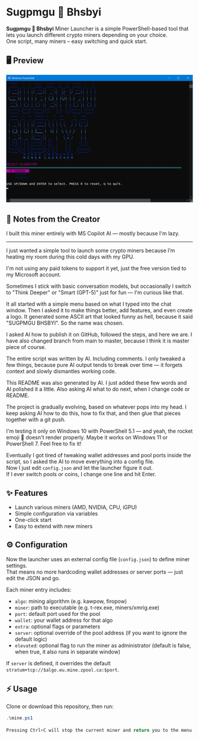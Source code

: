 # Sugpmgu 🚀 Bhsbyi

**Sugpmgu 🚀 Bhsbyi** Miner Launcher is a simple PowerShell-based tool that lets you launch different crypto miners depending on your choice.  
One script, many miners – easy switching and quick start. 

## 🖥️ Preview

![Screenshot](scr/v4.png)


## 🧠 Notes from the Creator

I built this miner entirely with MS Copilot AI — mostly because I'm lazy. 

---

I just wanted a simple tool to launch some crypto miners because I’m heating my room during this cold days with my GPU.

I'm not using any paid tokens to support it yet, just the free version tied to my Microsoft account.

Sometimes I stick with basic conversation models, but occasionally I switch to "Think Deeper" or "Smart (GPT-5)" just for fun — I'm curious like that.

It all started with a simple menu based on what I typed into the chat window. Then I asked it to make things better, add features, and even create a logo. It generated some ASCII art that looked funny as hell, because it said "SUGPMGU BHSBYI". So the name was chosen.

I asked AI how to publish it on GitHub, followed the steps, and here we are. I have also changed branch from main to master, because I think it is master piece of course.

The entire script was written by AI. Including comments. I only tweaked a few things, because pure AI output tends to break over time — it forgets context and slowly dismantles working code.

This README was also generated by AI. I just added these few words and AI polished it a little. Also asking AI what to do next, when I change code or README.

The project is gradually evolving, based on whatever pops into my head. I keep asking AI how to do this, how to fix that, and then glue that pieces together with a git push.

I'm testing it only on Windows 10 with PowerShell 5.1 — and yeah, the rocket emoji 🚀 doesn't render properly. Maybe it works on Windows 11 or PowerShell 7. Feel free to fix it!

Eventually I got tired of tweaking wallet addresses and pool ports inside the script, so I asked the AI to move everything into a config file.  
Now I just edit `config.json` and let the launcher figure it out.  
If I ever switch pools or coins, I change one line and hit Enter.


## ✨ Features
- Launch various miners (AMD, NVIDIA, CPU, iGPU)
- Simple configuration via variables
- One-click start
- Easy to extend with new miners

## ⚙️ Configuration

Now the launcher uses an external config file (`config.json`) to define miner settings.  
That means no more hardcoding wallet addresses or server ports — just edit the JSON and go.

Each miner entry includes:
- `algo`: mining algorithm (e.g. kawpow, firopow)
- `miner`: path to executable (e.g. t-rex.exe, miners/xmrig.exe)
- `port`: default port used for the pool
- `wallet`: your wallet address for that algo
- `extra`: optional flags or parameters
- `server`: optional override of the pool address (if you want to ignore the default logic)
- `elevated`: optional flag to run the miner as administrator (default is false, when true, it also runs in separate window)

If `server` is defined, it overrides the default `stratum+tcp://$algo.eu.mine.zpool.ca:$port`.

## ⚡ Usage
Clone or download this repository, then run:

```powershell
.\mine.ps1

Pressing Ctrl+C will stop the current miner and return you to the menu, allowing you to launch a different one.